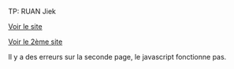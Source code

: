 TP: RUAN Jiek

[Voir le site](https://jiek-itic.github.io/TP_JS_banque_et_formulaire/bank_system.html)

[Voir le 2ème site](https://jiek-itic.github.io/TP_JS_banque_et_formulaire/form_age.html)

Il y a des erreurs sur la seconde page, le javascript fonctionne pas.
